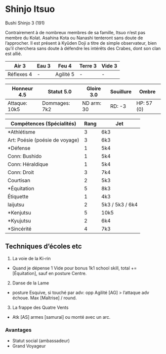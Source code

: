 # Shinjo Itsuo

Bushi Shinjo 3 (191)

Contrairement à de nombreux membres de sa famille, Itsuo n’est pas membre du
Kolat. Asahina Kota ou Nanashi tenteront sans doute de l’approcher.
Il est présent à Kyûden Doji a titre de simple observateur, bien qu’il cherchera
sans doute à défendre les intérêts des Crabes, dont son clan est allié.

| **Air** 3     | **Eau** 3     | **Feu** 4     | **Terre** 3   | **Vide** 3
| ------------- | ------------- | ------------- | ------------- | -------------
| Réflexes 4    | -             | Agilité 5     | -             | -

| Honneur 4.5   | Statut 5.0    | Gloire 3.0    | Souillure     | Ombre
| ------------- | ------------- | ------------- | ------------- | -------------
| Attaque: 10k5 | Dommages: 7k2 | ND arm: 30    | RD: -3        | HP: 57 (0)

| Compétences (Spécialités)                     | Rang  | Jet
| --------------------------------------------- | ----- | -------
| *Athlétisme                                   | 3     | 6k3
| Art: Poésie (poésie de voyage)                | 3     | 6k3
| *Défense                                      | 1     | 5k4
| Conn: Bushido                                 | 1     | 5k4
| Conn: Héraldique                              | 1     | 5k4
| Conn: Droit                                   | 3     | 7k4
| Courtisan                                     | 2     | 5k3
| *Équitation                                   | 5     | 8k3
| Étiquette                                     | 1     | 4k3
| Iaijutsu                                      | 2     | 5k3 / 5k3 / 6k4
| *Kenjutsu                                     | 5     | 10k5
| *Kyujutsu                                     | 2     | 6k4
| *Sincérité                                    | 4     | 7k3

## Techniques d’écoles etc

1. La voie de la Ki-rin
  * Quand je dépense 1 Vide pour bonus 1k1 school skill, total += [Équitation],
    sauf en posture Centre.
2. Danse de la Lame
  * posture Esquive, si touché par adv: opp Agilité [AG] > l’attaque adv échoue.
    Max [Maîtrise] / round.
3. La frappe des Quatre Vents
  * Atk [AS] armes [samurai] ou monté avec un arc.
  

### Avantages

* Statut social (ambassadeur)
* Grand Voyageur
